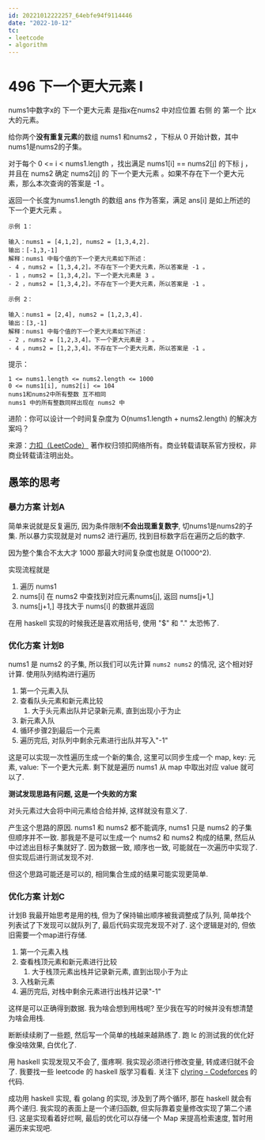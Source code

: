 ```yaml
---
id: 20221012222257_64ebfe94f9114446
date: "2022-10-12"
tc:
- leetcode
- algorithm
---
```


# 496 下一个更大元素 I

nums1中数字x的 下一个更大元素 是指x在nums2 中对应位置 右侧 的 第一个 比x大的元素。

给你两个**没有重复元素**的数组 nums1 和nums2 ，下标从 0 开始计数，其中nums1是nums2的子集。

对于每个 0 <= i < nums1.length ，找出满足 nums1[i] == nums2[j] 的下标 j ，并且在 nums2 确定 nums2[j] 的 下一个更大元素 。如果不存在下一个更大元素，那么本次查询的答案是 -1 。

返回一个长度为nums1.length 的数组 ans 作为答案，满足 ans[i] 是如上所述的 下一个更大元素 。

```
示例 1：

输入：nums1 = [4,1,2], nums2 = [1,3,4,2].
输出：[-1,3,-1]
解释：nums1 中每个值的下一个更大元素如下所述：
- 4 ，nums2 = [1,3,4,2]。不存在下一个更大元素，所以答案是 -1 。
- 1 ，nums2 = [1,3,4,2]。下一个更大元素是 3 。
- 2 ，nums2 = [1,3,4,2]。不存在下一个更大元素，所以答案是 -1 。

示例 2：

输入：nums1 = [2,4], nums2 = [1,2,3,4].
输出：[3,-1]
解释：nums1 中每个值的下一个更大元素如下所述：
- 2 ，nums2 = [1,2,3,4]。下一个更大元素是 3 。
- 4 ，nums2 = [1,2,3,4]。不存在下一个更大元素，所以答案是 -1 。
```


提示：
```
1 <= nums1.length <= nums2.length <= 1000
0 <= nums1[i], nums2[i] <= 104
nums1和nums2中所有整数 互不相同
nums1 中的所有整数同样出现在 nums2 中
```

进阶：你可以设计一个时间复杂度为 O(nums1.length + nums2.length) 的解决方案吗？

来源：[力扣（LeetCode）](https://leetcode-cn.com/problems/next-greater-element-i) 著作权归领扣网络所有。商业转载请联系官方授权，非商业转载请注明出处。

## 愚笨的思考

### 暴力方案 计划A

简单来说就是反复遍历, 因为条件限制**不会出现重复数字**, 切nums1是nums2的子集. 所以暴力实现就是对 nums2 进行遍历, 找到目标数字后在遍历之后的数字.

因为整个集合不太大才 1000 那最大时间复杂度也就是 O(1000^2).

实现流程就是
1. 遍历 nums1
2. nums[i] 在 nums2 中查找到对应元素nums[j], 返回 nums[j+1,]
3. nums[j+1,] 寻找大于 nums[i] 的数据并返回

在用 haskell 实现的时候我还是喜欢用括号, 使用 "$" 和 "." 太恐怖了.

### 优化方案 计划B

nums1 是 nums2 的子集, 所以我们可以先计算 `nums2 nums2` 的情况, 这个相对好计算. 使用队列结构进行遍历

1. 第一个元素入队
2. 查看队头元素和新元素比较
    1. 大于头元素出队并记录新元素, 直到出现小于为止
3. 新元素入队
4. 循环步骤2到最后一个元素
6. 遍历完后, 对队列中剩余元素进行出队并写入"-1"

这是可以实现一次性遍历生成一个新的集合, 这里可以同步生成一个 map, key: 元素, value: 下一个更大元素. 剩下就是遍历 nums1 从 map 中取出对应 value 就可以了.

**测试发现思路有问题, 这是一个失败的方案**

对头元素过大会将中间元素给合给并掉, 这样就没有意义了.

产生这个思路的原因. nums1 和 nums2 都不能调序, nums1 只是 nums2 的子集但顺序并不一致. 那我是不是可以生成一个 nums2 和 nums2 构成的结果, 然后从中过滤出目标子集就好了. 因为数据一致, 顺序也一致, 可能就在一次遍历中实现了. 但实现后进行测试发现不对.

但这个思路可能还是可以的, 相同集合生成的结果可能实现更简单.

### 优化方案 计划C

计划B 我最开始思考是用的栈, 但为了保持输出顺序被我调整成了队列, 简单找个列表试了下发现可以就队列了, 最后代码实现完发现不对了. 这个逻辑是对的, 但依旧需要一个map进行存储.

1. 第一个元素入栈
2. 查看栈顶元素和新元素进行比较
    1. 大于栈顶元素出栈并记录新元素, 直到出现小于为止
3. 入栈新元素
4. 遍历完后, 对栈中剩余元素进行出栈并记录"-1"

这样是可以正确得到数据. 我为啥会想到用栈呢? 至少我在写的时候并没有想清楚为啥会用栈.

断断续续刷了一些题, 然后写一个简单的栈越来越熟练了. 跑 lc 的测试我的优化好像没啥效果, 白优化了.

用 haskell 实现发现又不会了, 蛋疼啊. 我实现必须进行修改变量, 转成递归就不会了. 我要找一些 leetcode 的 haskell 版学习看看. 关注下 [clyring - Codeforces](https://codeforces.com/profile/clyring) 的代码.

成功用 haskell 实现, 看 golang 的实现, 涉及到了两个循环, 那在 haskell 就会有两个递归. 我实现的表面上是一个递归函数, 但实际靠着变量修改实现了第二个递归. 这是实现看着好烂啊, 最后的优化可以存储一个 Map 来提高检索速度, 暂时用遍历来实现吧.

